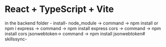 # React + TypeScript + Vite
 in the backend folder - 
    install-
        node_module -> command -> npm install or npm i
        express     -> command -> npm install express
        cors        -> command -> npm install cors
        jsonwebtoken-> command -> npm install jsonwebtoken# skillssync-
